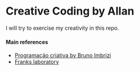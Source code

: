 # Creative Coding by Allan

I will try to exercise my creativity in this repo.

#### Main references

- [Programação criativa by Bruno Imbrizi](https://www.domestika.org/pt/courses/2729-programacao-criativa-produza-pecas-visuais-com-javascript)
- [Franks laboratory](https://www.youtube.com/@Frankslaboratory)
